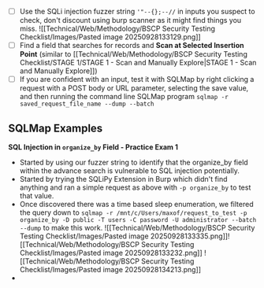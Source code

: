 - [ ] Use the SQLi injection fuzzer string `'"--{};--//` in inputs you suspect to check, don't discount using burp scanner as it might find things you miss. ![[Technical/Web/Methodology/BSCP Security Testing Checklist/Images/Pasted image 20250928133129.png]]
- [ ] Find a field that searches for records and **Scan at Selected Insertion Point** (similar to [[Technical/Web/Methodology/BSCP Security Testing Checklist/STAGE 1/STAGE 1 - Scan and Manually Explore|STAGE 1 - Scan and Manually Explore]])
- [ ] If you are confident with an input, test it with SQLMap by right clicking a request with a POST body or URL parameter, selecting the save value, and then running the command line SQLMap program `sqlmap -r saved_request_file_name --dump --batch`

## SQLMap Examples
**SQL Injection in `organize_by` Field - Practice Exam 1**
- Started by using our fuzzer string to identify that the organize_by field within the advance search is vulnerable to SQL injection potentially.
- Started by trying the SQLiPy Extension in Burp which didn't find anything and ran a simple request as above with `-p organize_by` to test that value.
- Once discovered there was a time based sleep enumeration, we filtered the query down to `sqlmap -r /mnt/c/Users/maxof/request_to_test -p organize_by -D public -T users -C password -U administrator --batch --dump` to make this work. ![[Technical/Web/Methodology/BSCP Security Testing Checklist/Images/Pasted image 20250928133335.png]]![[Technical/Web/Methodology/BSCP Security Testing Checklist/Images/Pasted image 20250928133232.png]]
  ![[Technical/Web/Methodology/BSCP Security Testing Checklist/Images/Pasted image 20250928134213.png]]
- 
